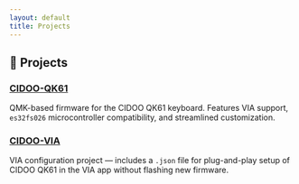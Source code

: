 ```yaml
---
layout: default
title: Projects
---
```


## 🔧 Projects

### [CIDOO-QK61](https://github.com/Enilenis/CIDOO-QK61)  
QMK-based firmware for the CIDOO QK61 keyboard. Features VIA support, `es32fs026` microcontroller compatibility, and streamlined customization.

### [CIDOO-VIA](https://github.com/Enilenis/CIDOO-VIA)  
VIA configuration project — includes a `.json` file for plug-and-play setup of CIDOO QK61 in the VIA app without flashing new firmware.
